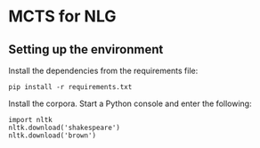 MCTS for NLG
============

## Setting up the environment

Install the dependencies from the requirements file:
```
pip install -r requirements.txt
```

Install the corpora. Start a Python console and enter the following:
```
import nltk
nltk.download('shakespeare')
nltk.download('brown')
```
